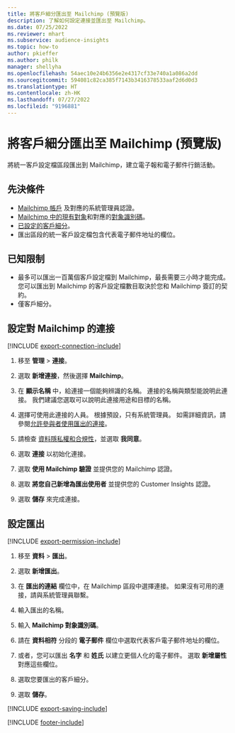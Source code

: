 ```yaml
---
title: 將客戶細分匯出至 Mailchimp (預覽版)
description: 了解如何設定連接並匯出至 Mailchimp。
ms.date: 07/25/2022
ms.reviewer: mhart
ms.subservice: audience-insights
ms.topic: how-to
author: pkieffer
ms.author: philk
manager: shellyha
ms.openlocfilehash: 54aec10e24b6356e2e4317cf33e740a1a086a2dd
ms.sourcegitcommit: 594081c82ca385f7143b3416378533aaf2d6d0d3
ms.translationtype: HT
ms.contentlocale: zh-HK
ms.lasthandoff: 07/27/2022
ms.locfileid: "9196881"
---
```

# <a name="export-segments-to-mailchimp-preview"></a>將客戶細分匯出至 Mailchimp (預覽版)

將統一客戶設定檔區段匯出到 Mailchimp，建立電子報和電子郵件行銷活動。

## <a name="prerequisites"></a>先決條件

- [Mailchimp 帳戶](https://mailchimp.com/) 及對應的系統管理員認證。
- [Mailchimp 中的現有對象](https://mailchimp.com/help/create-audience/)和對應的[對象識別碼](https://mailchimp.com/help/find-audience-id/)。
- [已設定的客戶細分](segments.md)。
- 匯出區段的統一客戶設定檔包含代表電子郵件地址的欄位。

## <a name="known-limitations"></a>已知限制

- 最多可以匯出一百萬個客戶設定檔到 Mailchimp，最長需要三小時才能完成。 您可以匯出到 Mailchimp 的客戶設定檔數目取決於您和 Mailchimp 簽訂的契約。
- 僅客戶細分。

## <a name="set-up-connection-to-mailchimp"></a>設定對 Mailchimp 的連接

[!INCLUDE [export-connection-include](includes/export-connection-admn.md)]

1. 移至 **管理** > **連接**。

1. 選取 **新增連接**，然後選擇 **Mailchimp**。

1. 在 **顯示名稱** 中，給連接一個能夠辨識的名稱。 連接的名稱與類型能說明此連接。 我們建議您選取可以說明此連接用途和目標的名稱。

1. 選擇可使用此連接的人員。 根據預設，只有系統管理員。 如需詳細資訊，請參閱[允許參與者使用匯出的連接](connections.md#allow-contributors-to-use-a-connection-for-exports)。

1. 請檢查 [資料隱私權和合規性](connections.md#data-privacy-and-compliance)，並選取 **我同意**。

1. 選取 **連接** 以初始化連接。

1. 選取 **使用 Mailchimp 驗證** 並提供您的 Mailchimp 認證。

1. 選取 **將您自己新增為匯出使用者** 並提供您的 Customer Insights 認證。

1. 選取 **儲存** 來完成連接。

## <a name="configure-an-export"></a>設定匯出

[!INCLUDE [export-permission-include](includes/export-permission.md)]

1. 移至 **資料** > **匯出**。

1. 選取 **新增匯出**。

1. 在 **匯出的連結** 欄位中，在 Mailchimp 區段中選擇連接。 如果沒有可用的連接，請與系統管理員聯繫。

1. 輸入匯出的名稱。

1. 輸入 **Mailchimp 對象識別碼**。

1. 請在 **資料相符** 分段的 **電子郵件** 欄位中選取代表客戶電子郵件地址的欄位。

1. 或者，您可以匯出 **名字** 和 **姓氏** 以建立更個人化的電子郵件。 選取 **新增屬性** 對應這些欄位。

1. 選取您要匯出的客戶細分。

1. 選取 **儲存**。

[!INCLUDE [export-saving-include](includes/export-saving.md)]

[!INCLUDE [footer-include](includes/footer-banner.md)]
